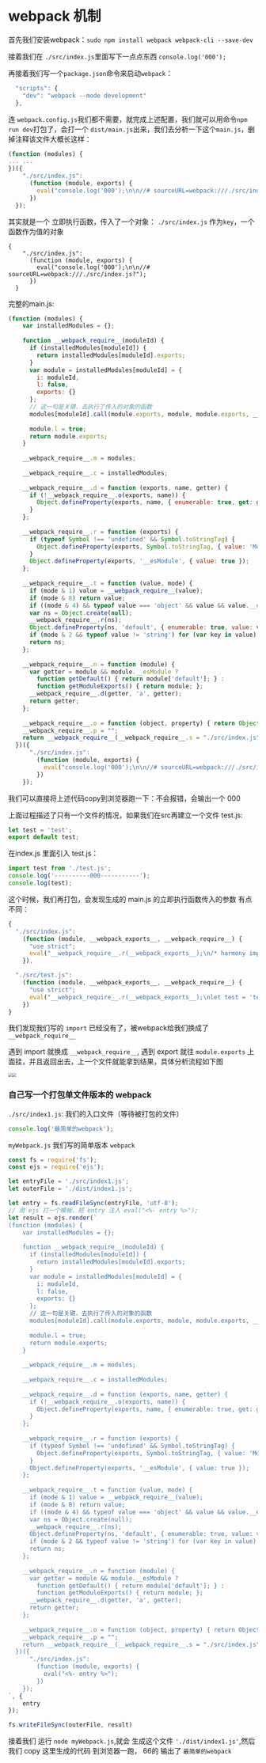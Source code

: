 # webpack 机制

首先我们安装webpack：`sudo npm install webpack webpack-cli --save-dev`

接着我们在 `./src/index.js`里面写下一点点东西 `console.log('000');`

再接着我们写一个`package.json`命令来启动`webpack`：

```javascript
  "scripts": {
    "dev": "webpack --mode development"
  },
```

连 `webpack.config.js`我们都不需要，就完成上述配置，我们就可以用命令`npm run dev`打包了，会打一个 `dist/main.js`出来，我们去分析一下这个`main.js`，删掉注释该文件大概长这样：

```javascript
(function (modules) {
... ...
})({
    "./src/index.js":
      (function (module, exports) {
        eval("console.log('000');\n\n//# sourceURL=webpack:///./src/index.js?");
      })
  });
```

其实就是一个 立即执行函数，传入了一个对象： `./src/index.js` 作为`key`，一个函数作为值的对象

```
{
    "./src/index.js":
      (function (module, exports) {
        eval("console.log('000');\n\n//# sourceURL=webpack:///./src/index.js?");
      })
  }
```

完整的main.js:

```javascript
(function (modules) {
    var installedModules = {};
  
    function __webpack_require__(moduleId) {
      if (installedModules[moduleId]) {
        return installedModules[moduleId].exports;
      }
      var module = installedModules[moduleId] = {
        i: moduleId,
        l: false,
        exports: {}
      };
      // 这一句是关键，去执行了传入的对象的函数
      modules[moduleId].call(module.exports, module, module.exports, __webpack_require__);
  
      module.l = true;
      return module.exports;
    }
  
    __webpack_require__.m = modules;
  
    __webpack_require__.c = installedModules;
  
    __webpack_require__.d = function (exports, name, getter) {
      if (!__webpack_require__.o(exports, name)) {
        Object.defineProperty(exports, name, { enumerable: true, get: getter });
      }
    };
  
    __webpack_require__.r = function (exports) {
      if (typeof Symbol !== 'undefined' && Symbol.toStringTag) {
        Object.defineProperty(exports, Symbol.toStringTag, { value: 'Module' });
      }
      Object.defineProperty(exports, '__esModule', { value: true });
    };
  
    __webpack_require__.t = function (value, mode) {
      if (mode & 1) value = __webpack_require__(value);
      if (mode & 8) return value;
      if ((mode & 4) && typeof value === 'object' && value && value.__esModule) return value;
      var ns = Object.create(null);
      __webpack_require__.r(ns);
      Object.defineProperty(ns, 'default', { enumerable: true, value: value });
      if (mode & 2 && typeof value != 'string') for (var key in value) __webpack_require__.d(ns, key, function (key) { return value[key]; }.bind(null, key));
      return ns;
    };
  
    __webpack_require__.n = function (module) {
      var getter = module && module.__esModule ?
        function getDefault() { return module['default']; } :
        function getModuleExports() { return module; };
      __webpack_require__.d(getter, 'a', getter);
      return getter;
    };
  
    __webpack_require__.o = function (object, property) { return Object.prototype.hasOwnProperty.call(object, property); };
    __webpack_require__.p = "";
    return __webpack_require__(__webpack_require__.s = "./src/index.js");
  })({
      "./src/index.js":
        (function (module, exports) {
          eval("console.log('000');\n\n//# sourceURL=webpack:///./src/index.js?");
        })
    });
```

我们可以直接将上述代码copy到浏览器跑一下：不会报错，会输出一个 000

上面过程描述了只有一个文件的情况，如果我们在src再建立一个文件 test.js:

```javascript
let test = 'test';
export default test;
```
在index.js 里面引入 test.js：
```javascript
import test from './test.js';
console.log('----------000-----------');
console.log(test);
```
这个时候，我们再打包，会发现生成的 main.js 的立即执行函数传入的参数 有点不同：

```javascript
{
  "./src/index.js":
    (function (module, __webpack_exports__, __webpack_require__) {
      "use strict";
      eval("__webpack_require__.r(__webpack_exports__);\n/* harmony import */ var _test_js__WEBPACK_IMPORTED_MODULE_0__ = __webpack_require__(/*! ./test.js */ \"./src/test.js\");\n\nconsole.log('----------000-----------');\nconsole.log(_test_js__WEBPACK_IMPORTED_MODULE_0__[\"default\"]);\n\n//# sourceURL=webpack:///./src/index.js?");
    }),

  "./src/test.js":
    (function (module, __webpack_exports__, __webpack_require__) {
      "use strict";
      eval("__webpack_require__.r(__webpack_exports__);\nlet test = 'test';\n/* harmony default export */ __webpack_exports__[\"default\"] = (test);\n\n//# sourceURL=webpack:///./src/test.js?");
    })
}
```

我们发现我们写的  `import` 已经没有了，被webpack给我们换成了`__webpack_require__`

遇到 import 就换成 `__webpack_require__`, 遇到 export 就往 `module.exports` 上面挂，并且返回出去，上一个文件就能拿到结果，具体分析流程如下图

<img src="../assert/1570155117663.jpg" style="zoom:50%;display:inline-block;" /><img src="../assert/1570155173332.jpg" style="zoom:50%;display:inline-block;" />

### 自己写一个打包单文件版本的 webpack

`./src/index1.js`: 我们的入口文件（等待被打包的文件）

```javascript
console.log('最简单的webpack');
```

`myWebpack.js` 我们写的简单版本  `webpack`

```javascript
const fs = require('fs');
const ejs = require('ejs');

let entryFile = './src/index1.js';
let outerFile = './dist/index1.js';

let entry = fs.readFileSync(entryFile, 'utf-8');
// 用 ejs 打一个模板，把 entry 注入 eval("<%- entry %>");
let result = ejs.render(`
(function (modules) {
    var installedModules = {};
  
    function __webpack_require__(moduleId) {
      if (installedModules[moduleId]) {
        return installedModules[moduleId].exports;
      }
      var module = installedModules[moduleId] = {
        i: moduleId,
        l: false,
        exports: {}
      };
      // 这一句是关键，去执行了传入的对象的函数
      modules[moduleId].call(module.exports, module, module.exports, __webpack_require__);
  
      module.l = true;
      return module.exports;
    }
  
    __webpack_require__.m = modules;
  
    __webpack_require__.c = installedModules;
  
    __webpack_require__.d = function (exports, name, getter) {
      if (!__webpack_require__.o(exports, name)) {
        Object.defineProperty(exports, name, { enumerable: true, get: getter });
      }
    };
  
    __webpack_require__.r = function (exports) {
      if (typeof Symbol !== 'undefined' && Symbol.toStringTag) {
        Object.defineProperty(exports, Symbol.toStringTag, { value: 'Module' });
      }
      Object.defineProperty(exports, '__esModule', { value: true });
    };
  
    __webpack_require__.t = function (value, mode) {
      if (mode & 1) value = __webpack_require__(value);
      if (mode & 8) return value;
      if ((mode & 4) && typeof value === 'object' && value && value.__esModule) return value;
      var ns = Object.create(null);
      __webpack_require__.r(ns);
      Object.defineProperty(ns, 'default', { enumerable: true, value: value });
      if (mode & 2 && typeof value != 'string') for (var key in value) __webpack_require__.d(ns, key, function (key) { return value[key]; }.bind(null, key));
      return ns;
    };
  
    __webpack_require__.n = function (module) {
      var getter = module && module.__esModule ?
        function getDefault() { return module['default']; } :
        function getModuleExports() { return module; };
      __webpack_require__.d(getter, 'a', getter);
      return getter;
    };
  
    __webpack_require__.o = function (object, property) { return Object.prototype.hasOwnProperty.call(object, property); };
    __webpack_require__.p = "";
    return __webpack_require__(__webpack_require__.s = "./src/index.js");
  })({
      "./src/index.js":
        (function (module, exports) {
          eval("<%- entry %>");
        })
    });
`, {
    entry
});

fs.writeFileSync(outerFile, result)
```

接着我们 运行 `node myWebpack.js`,就会 生成这个文件 `'./dist/index1.js'`,然后我们 copy 这里生成的代码 到浏览器一跑， 66的 输出了 `最简单的webpack`
